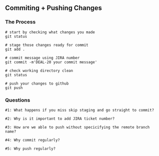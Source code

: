 ## Commiting + Pushing Changes

### The Process

```
# start by checking what changes you made
git status

# stage those changes ready for commit
git add .

# commit message using JIRA number
git commit -m'DEAL-20 your commit message'

# check working directory clean
git status

# push your changes to github
git push
```

### Questions

```
#1: What happens if you miss skip staging and go straight to commit?
```

```
#2: Why is it important to add JIRA ticket number?
```

```
#3: How are we able to push without specicifying the remote branch name?
```

```
#4: Why commit regularly?
```

```
#5: Why push regularly?
```
